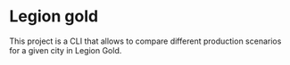 # Legion gold

This project is a CLI that allows to compare different production scenarios for a given city in Legion Gold.
